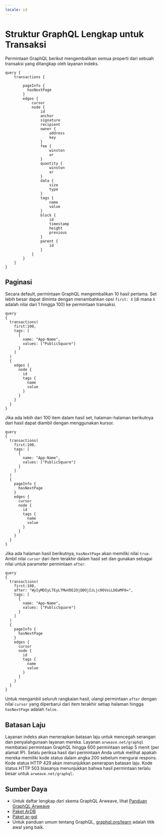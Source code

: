 ```yaml
---
locale: id
---
```


# Struktur GraphQL Lengkap untuk Transaksi
Permintaan GraphQL berikut mengembalikan semua properti dari sebuah transaksi yang ditangkap oleh layanan indeks.

```graphql:no-line-numbers
query {
    transactions {
        
        pageInfo { 
          hasNextPage
        }
        edges {
            cursor
            node {
                id
                anchor
                signature
                recipient
                owner {
                    address
                    key
                }
                fee {
                    winston
                    ar
                }
                quantity {
                    winston
                    ar
                }
                data {
                    size
                    type
                }
                tags {
                    name
                    value
                }
                block {
                    id
                    timestamp
                    height
                    previous
                }
                parent {
                    id
                }
            }
        }
    }
}

```

## Paginasi
Secara default, permintaan GraphQL mengembalikan 10 hasil pertama. Set lebih besar dapat diminta dengan menambahkan opsi `first: X` (di mana `X` adalah nilai dari 1 hingga 100) ke permintaan transaksi.
```graphql{4}
query
{
  transactions(
    first:100,
    tags: [
      {
        name: "App-Name",
        values: ["PublicSquare"]
      }
    ]
  ) 
  {
    edges {
      node {
        id
        tags {
          name
          value
        }
      }
    }
  }
}

```
Jika ada lebih dari 100 item dalam hasil set, halaman-halaman berikutnya dari hasil dapat diambil dengan menggunakan kursor.
```graphql{13-15,17}
query
{
  transactions(
    first:100,
    tags: [
      {
        name: "App-Name",
        values: ["PublicSquare"]
      }
    ]
  ) 
  {
    pageInfo { 
      hasNextPage
    }
    edges {
      cursor
      node {
        id
        tags {
          name
          value
        }
      }
    }
  }
}
```
Jika ada halaman hasil berikutnya, `hasNextPage` akan memiliki nilai `true`. Ambil nilai `cursor` dari item terakhir dalam hasil set dan gunakan sebagai nilai untuk parameter permintaan `after`.
```graphql{5}
query
{
  transactions(
    first:100,
    after: "WyIyMDIyLTEyLTMwVDE2OjQ0OjIzLjc0OVoiLDEwMF0=",
    tags: [
      {
        name: "App-Name",
        values: ["PublicSquare"]
      }
    ]
  ) 
  {
    pageInfo { 
      hasNextPage
    }
    edges {
      cursor
      node {
        id
        tags {
          name
          value
        }
      }
    }
  }
}
```
Untuk mengambil seluruh rangkaian hasil, ulangi permintaan `after` dengan nilai `cursor` yang diperbarui dari item terakhir setiap halaman hingga `hasNextPage` adalah `false`.

## Batasan Laju
Layanan indeks akan menerapkan batasan laju untuk mencegah serangan dan penyalahgunaan layanan mereka. Layanan `arweave.net/graphql` membatasi permintaan GraphQL hingga 600 permintaan setiap 5 menit (per alamat IP). Selalu periksa hasil dari permintaan Anda untuk melihat apakah mereka memiliki kode status dalam angka 200 sebelum mengurai respons. Kode status HTTP 429 akan menunjukkan penerapan batasan laju. Kode status HTTP 503 biasanya menunjukkan bahwa hasil permintaan terlalu besar untuk `arweave.net/graphql`.

## Sumber Daya
* Untuk daftar lengkap dari skema GraphQL Arweave, lihat [Panduan GraphQL Arweave](https://gql-guide.arweave.net)
* [Paket ArDB](../guides/querying-arweave/ardb.md)
* [Paket ar-gql](../guides/querying-arweave/ar-gql.md)
* Untuk panduan umum tentang GraphQL, [graphql.org/learn](https://graphql.org/learn) adalah titik awal yang baik.

